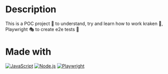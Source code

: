 # Description
This is a POC project 🧪 to understand, try and learn how to work kraken 🐙, Playwright 🎭 to create e2e tests 🧪

# Made with
[![JavaScript](https://img.shields.io/badge/javascript-ead547?style=for-the-badge&logo=javascript&logoColor=white&labelColor=000000)]()
[![Node.js](https://img.shields.io/badge/node.js-76c339?style=for-the-badge&logo=node.js&logoColor=white&labelColor=000000)]()
[![Playwright](https://img.shields.io/badge/playwright-45ba4b?style=for-the-badge&logo=playwright&logoColor=white&labelColor=000000)]()